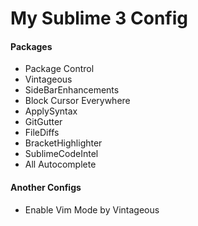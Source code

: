 # My Sublime 3 Config
#### Packages
* Package Control
* Vintageous
* SideBarEnhancements
* Block Cursor Everywhere
* ApplySyntax
* GitGutter
* FileDiffs
* BracketHighlighter
* SublimeCodeIntel
* All Autocomplete

#### Another Configs
* Enable Vim Mode by Vintageous
